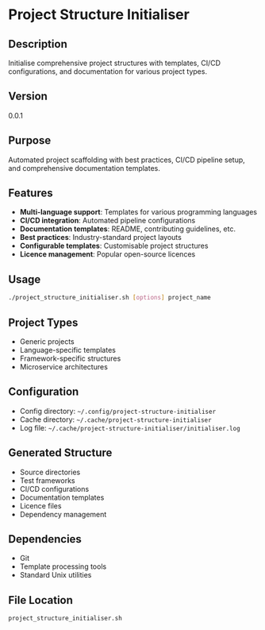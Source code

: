 # Project Structure Initialiser

## Description
Initialise comprehensive project structures with templates, CI/CD configurations, and documentation for various project types.

## Version
0.0.1

## Purpose
Automated project scaffolding with best practices, CI/CD pipeline setup, and comprehensive documentation templates.

## Features
- **Multi-language support**: Templates for various programming languages
- **CI/CD integration**: Automated pipeline configurations
- **Documentation templates**: README, contributing guidelines, etc.
- **Best practices**: Industry-standard project layouts
- **Configurable templates**: Customisable project structures
- **Licence management**: Popular open-source licences

## Usage
```bash
./project_structure_initialiser.sh [options] project_name
```

## Project Types
- Generic projects
- Language-specific templates
- Framework-specific structures
- Microservice architectures

## Configuration
- Config directory: `~/.config/project-structure-initialiser`
- Cache directory: `~/.cache/project-structure-initialiser`
- Log file: `~/.cache/project-structure-initialiser/initialiser.log`

## Generated Structure
- Source directories
- Test frameworks
- CI/CD configurations
- Documentation templates
- Licence files
- Dependency management

## Dependencies
- Git
- Template processing tools
- Standard Unix utilities

## File Location
`project_structure_initialiser.sh`